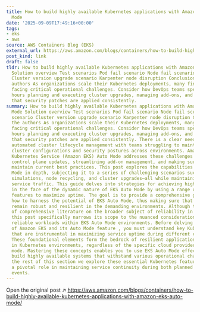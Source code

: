 ```yaml
---
title: How to build highly available Kubernetes applications with Amazon EKS Auto
  Mode
date: '2025-09-09T17:49:16+00:00'
tags:
- eks
- aws
source: AWS Containers Blog (EKS)
external_url: https://aws.amazon.com/blogs/containers/how-to-build-highly-available-kubernetes-applications-with-amazon-eks-auto-mode/
post_kind: link
draft: false
tldr: How to build highly available Kubernetes applications with Amazon EKS Auto Mode
  Solution overview Test scenarios Pod fail scenario Node fail scenario AZ fail scenario
  Cluster version upgrade scenario Karpenter node disruption Conclusion About the
  authors As organizations scale their Kubernetes deployments, many find themselves
  facing critical operational challenges. Consider how DevOps teams spend countless
  hours planning and executing cluster upgrades, managing add-ons, and making sure
  that security patches are applied consistently.
summary: How to build highly available Kubernetes applications with Amazon EKS Auto
  Mode Solution overview Test scenarios Pod fail scenario Node fail scenario AZ fail
  scenario Cluster version upgrade scenario Karpenter node disruption Conclusion About
  the authors As organizations scale their Kubernetes deployments, many find themselves
  facing critical operational challenges. Consider how DevOps teams spend countless
  hours planning and executing cluster upgrades, managing add-ons, and making sure
  that security patches are applied consistently. There is a clear need for reliable,
  automated cluster lifecycle management with teams struggling to maintain consistent
  cluster configurations and security postures across environments. Amazon Elastic
  Kubernetes Service (Amazon EKS) Auto Mode addresses these challenges by automating
  control plane updates, streamlining add-on management, and making sure that clusters
  maintain current best practices. This post explores the capabilities of EKS Auto
  Mode in depth, subjecting it to a series of challenging scenarios such as failure
  simulations, node recycling, and cluster upgrades—all while maintaining uninterrupted
  service traffic. This guide delves into strategies for achieving high availability
  in the face of the dynamic nature of EKS Auto Mode by using a range of Kubernetes
  features to maximize uptime. The goal is to provide a comprehensive guide that shows
  how to harness the potential of EKS Auto Mode, thus making sure that your services
  remain robust and resilient in the demanding environments. Although there is a wealth
  of comprehensive literature on the broader subject of reliability in container ecosystems,
  this post specifically narrows its scope to the nuanced considerations of operating
  reliable workloads within EKS Auto Mode environments. Before delving into the specifics
  of Amazon EKS and its Auto Mode feature , you must understand key Kubernetes concepts
  that are instrumental in maximizing service uptime during different cluster events.
  These foundational elements form the bedrock of resilient application architectures
  in Kubernetes environments, regardless of the specific cloud provider or management
  mode. Mastering these concepts enables you to use EKS Auto Mode effectively and
  build highly available systems that withstand various operational challenges. In
  the rest of this section we explore these essential Kubernetes features that play
  a pivotal role in maintaining service continuity during both planned and unplanned
  events.
---
```

Open the original post ↗ https://aws.amazon.com/blogs/containers/how-to-build-highly-available-kubernetes-applications-with-amazon-eks-auto-mode/
